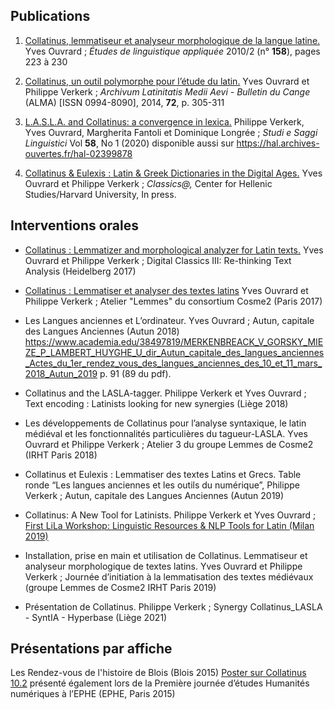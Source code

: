 ## Publications

1. [Collatinus, lemmatiseur et analyseur morphologique de la langue latine.](https://www.cairn.info/revue-ela-2010-2-page-223.htm)
Yves Ouvrard ;
_Études de linguistique appliquée_ 2010/2 (n° **158**), pages 223 à 230


1. [Collatinus, un outil polymorphe pour l’étude du latin.](http://documents.irevues.inist.fr/handle/2042/69526)
Yves Ouvrard et Philippe Verkerk ;
_Archivum Latinitatis Medii Aevi - Bulletin du Cange_ (ALMA) [ISSN 0994-8090], 2014, **72**, p. 305-311

1. [L.A.S.L.A. and Collatinus: a convergence in lexica.](https://www.studiesaggilinguistici.it/index.php/ssl/article/view/275)
Philippe Verkerk, Yves Ouvrard, Margherita Fantoli et Dominique Longrée ;
_Studi e Saggi Linguistici_ Vol **58**, No 1 (2020)
disponible aussi sur https://hal.archives-ouvertes.fr/hal-02399878

1. [Collatinus & Eulexis : Latin & Greek Dictionaries in the Digital Ages.](https://hal.archives-ouvertes.fr/hal-02385036)
Yves Ouvrard et Philippe Verkerk ;
_Classics@,_ Center for Hellenic Studies/Harvard University, In press.


## Interventions orales

* [Collatinus : Lemmatizer and morphological analyzer for Latin texts.](https://projet.biblissima.fr/fr/collatinus-lemmatizer-and-morphological-analyzer-latin-texts)
Yves Ouvrard et Philippe Verkerk ;
Digital Classics III: Re-thinking Text Analysis (Heidelberg 2017)


* [Collatinus : Lemmatiser et analyser des textes latins](https://projet.biblissima.fr/fr/collatinus-lemmatiser-analyser-textes-latins)
Yves Ouvrard et Philippe Verkerk ;
Atelier "Lemmes" du consortium Cosme2 (Paris 2017)


* Les Langues anciennes et L’ordinateur.
Yves Ouvrard ;
Autun, capitale des Langues Anciennes (Autun 2018)
https://www.academia.edu/38497819/MERKENBREACK_V_GORSKY_MIEZE_P_LAMBERT_HUYGHE_U_dir_Autun_capitale_des_langues_anciennes_Actes_du_1er_rendez_vous_des_langues_anciennes_des_10_et_11_mars_2018_Autun_2019
p. 91 (89 du pdf).

* Collatinus and the LASLA-tagger.
Philippe Verkerk et Yves Ouvrard ;
Text encoding : Latinists looking for new synergies (Liège 2018)

* Les développements de Collatinus pour l’analyse syntaxique, le latin médiéval et les fonctionnalités particulières du tagueur-LASLA.
Yves Ouvrard et Philippe Verkerk ;
Atelier 3 du groupe Lemmes de Cosme2 (IRHT Paris 2018)

* Collatinus et Eulexis : Lemmatiser des textes Latins et Grecs.
Table ronde “Les langues anciennes et les outils du numérique”, 
Philippe Verkerk ;
Autun, capitale des Langues Anciennes (Autun 2019)

* Collatinus: A New Tool for Latinists.
Philippe Verkerk et Yves Ouvrard ;
[First LiLa Workshop: Linguistic Resources & NLP Tools for Latin (Milan 2019)](https://lila-erc.eu/1st-lila-ws)

* Installation, prise en main et utilisation de Collatinus. Lemmatiseur et 
analyseur morphologique de textes latins.
Yves Ouvrard et Philippe Verkerk ;
Journée d’initiation à la lemmatisation des textes médiévaux (groupe Lemmes de Cosme2 IRHT Paris 2019)

* Présentation de Collatinus.
Philippe Verkerk ;
Synergy Collatinus_LASLA - SyntIA - Hyperbase (Liège 2021)


## Présentations par affiche

Les Rendez-vous de l'histoire de Blois (Blois 2015) 
[Poster sur Collatinus 10.2](https://projet.biblissima.fr/fr/collatinus-lemmatiseur-analyseur-morphologique-textes-latins)
présenté également lors de la
Première journée d’études Humanités numériques à l’EPHE (EPHE, Paris 2015)

                                                                                                         


